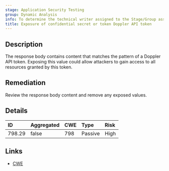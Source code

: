```yaml
---
stage: Application Security Testing
group: Dynamic Analysis
info: To determine the technical writer assigned to the Stage/Group associated with this page, see https://handbook.gitlab.com/handbook/product/ux/technical-writing/#assignments
title: Exposure of confidential secret or token Doppler API token
---
```


## Description

The response body contains content that matches the pattern of a Doppler API token.
Exposing this value could allow attackers to gain access to all resources granted by this token.

## Remediation

Review the response body content and remove any exposed values.

## Details

| ID | Aggregated | CWE | Type | Risk |
|:---|:-----------|:----|:-----|:-----|
| 798.29 | false | 798 | Passive | High |

## Links

- [CWE](https://cwe.mitre.org/data/definitions/798.html)
